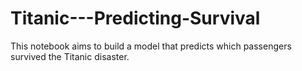 # Titanic---Predicting-Survival
This notebook aims to build a model that predicts which passengers survived the Titanic disaster.
